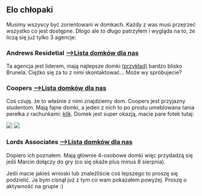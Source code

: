 ﻿## Elo chłopaki
Musimy wszyscy być zorientowani w domkach. Każdy z was musi przejrzeć wszystko co jest dostępne. Dłogo ale to długo patrzyłem i wygląda na to, że liczą się już tylko 3 agencje:





### Andrews Residetial [-->Lista domków dla nas](https://www.andrewsresidential.co.uk/lettings.php?area=Uxbridge&max_price=2000&bedrooms=3)


Ta agencja jest liderem, mają najlepsze domki [(przykład)](https://www.andrewsresidential.co.uk/property-for-rent-3-bedroom-terrace-in-uxbridge) bardzo blisko Brunela. Ciężko się za to z nimi skontaktować... Może wy spróbujecie? 


### Coopers [-->Lista domków dla nas](https://www.coopersresidential.co.uk/lettings/property-search/?location=UB8+3PH&radius=1&minPrice=0&maxPrice=2000&itemsPerPage=10&sortOrder=1&page=2)

Coś czuję. że to właśnie z nimi znajdziemy dom. Coopers jest przyjazny studentom. Mają fajne domki, a jeden z nich to po prostu umeblowana tania perełka z rachunkami: [klik](https://www.coopersresidential.co.uk/lettings/property-details/?propertyId=28870151). Domek jest super okazją, macie pare fotek tutaj:

<img src="{{site.baseurl}}/ladny1.jpg">

<img src="{{site.baseurl}}/ladny2.jpg">


### Lords Associates [-->Lista domków dla nas](http://www.lordsassociates.co.uk/let/property-to-let?streetarea=Uxbridge&minbedrooms=3&maxbedrooms=4)

Dopiero ich poznałem. Mają głównie 4-osobowe domki więc przydadzą się jeśli Marcin dołączy do gry (co się okaże plus minus 8 sierpnia).


Jeśli macie jakieś wnioski lub znaleźliście coś lepszego to proszę się podzielić. Ja bym cisnął już z tym co wam pokazałem powyżej. Proszę o aktywność na grupie :)